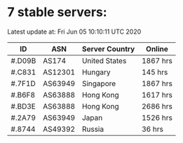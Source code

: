 # 7 stable servers:

Latest update at: Fri Jun 05 10:10:11 UTC 2020

| ID | ASN | Server Country | Online |
| -- | --- | -------------- | ------ |
| #.D09B | AS174 | United States | 1867 hrs |
| #.C831 | AS12301 | Hungary | 145 hrs |
| #.7F1D | AS63949 | Singapore | 1867 hrs |
| #.B6F8 | AS63888 | Hong Kong | 1617 hrs |
| #.BD3E | AS63888 | Hong Kong | 2686 hrs |
| #.2A79 | AS63949 | Japan | 1526 hrs |
| #.8744 | AS49392 | Russia | 36 hrs |

